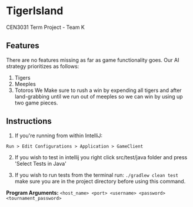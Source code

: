 # TigerIsland
CEN3031 Term Project - Team K

## Features
There are no features missing as far as game functionality goes. Our AI strategy prioritizes as follows:
  1. Tigers
  2. Meeples
  3. Totoros
We Make sure to rush a win by expending all tigers and after land-grabbing until we run out of meeples so we can win by using up two game pieces. 

## Instructions
1. If you're running from within IntelliJ:
  ```
  Run > Edit Configurations > Application > GameClient
  ```
2. If you wish to test in intellij you right click src/test/java folder and press 'Select Tests in Java'

3. If you wish to run tests from the terminal run: `./gradlew clean test` make sure you are in the project directory before using this command.
  
**Program Arguments:** `<host_name> <port> <username> <password> <tournament_password>`

